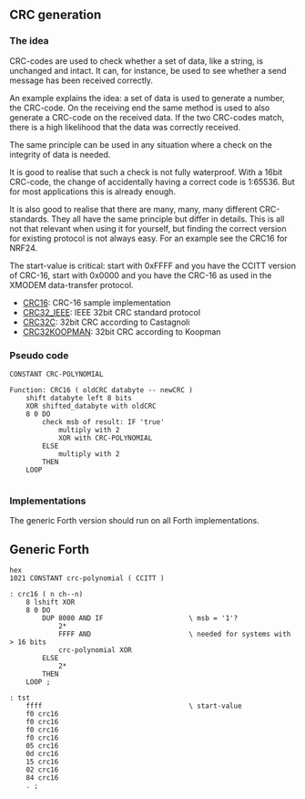 ## CRC generation

### The idea

CRC-codes are used to check whether a set of data, like a string, is unchanged and intact. It can, for instance, be used to see whether a send message has been received correctly.

An example explains the idea: a set of data is used to generate a number, the CRC-code. On the receiving end the same method is used to also generate a CRC-code on the received data. If the two CRC-codes match, there is a high likelihood that the data was correctly received.

The same principle can be used in any situation where a check on the integrity of data is needed.

It is good to realise that such a check is not fully waterproof. With a 16bit CRC-code, the change of accidentally having a correct code is 1:65536. But for most applications this is already enough.

It is also good to realise that there are many, many, many different CRC-standards. They all have the same principle but differ in details. This is all not that relevant when using it for yourself, but finding the correct version for existing protocol is not always easy. For an example see the CRC16 for NRF24.

The start-value is critical: start with 0xFFFF and you have the CCITT version of CRC-16, start with 0x0000 and you have the CRC-16 as used in the XMODEM data-transfer protocol.  

- [CRC16](CRC16_PFW.frt): CRC-16 sample implementation
- [CRC32_IEEE](CRC32_IEEE): IEEE 32bit CRC standard protocol
- [CRC32C](CRC32C): 32bit CRC according to Castagnoli  
- [CRC32KOOPMAN](CRC32_KOOP): 32bit CRC according to Koopman


### Pseudo code
```
CONSTANT CRC-POLYNOMIAL
   
Function: CRC16 ( oldCRC databyte -- newCRC )
	shift databyte left 8 bits
	XOR shifted_databyte with oldCRC
	8 0 DO
		check msb of result: IF 'true'
			multiply with 2
			XOR with CRC-POLYNOMIAL
		ELSE
			multiply with 2
		THEN
	LOOP
  
```

### Implementations

The generic Forth version should run on all Forth implementations.

## Generic Forth

``` 
hex
1021 CONSTANT crc-polynomial ( CCITT )

: crc16 ( n ch--n)
	8 lshift XOR
	8 0 DO
		DUP 8000 AND IF 					\ msb = '1'?
			2*
			FFFF AND						\ needed for systems with > 16 bits
			crc-polynomial XOR
        ELSE
			2*
        THEN
    LOOP ;

: tst
	ffff									\ start-value
	f0 crc16
	f0 crc16
	f0 crc16
	f0 crc16
	05 crc16
	0d crc16
	15 crc16
	02 crc16
	84 crc16
	. ;

```

